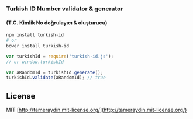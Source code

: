 ### Turkish ID Number validator & generator 
#### (T.C. Kimlik No doğrulayıcı & oluşturucu)

```bash
npm install turkish-id
# or 
bower install turkish-id
```

```javascript
var turkishId = require('turkish-id.js');
// or window.turkishId

var aRandomId = turkishId.generate();
turkishId.validate(aRandomId); // true
```

## License

MIT [http://tameraydin.mit-license.org/](http://tameraydin.mit-license.org/)
